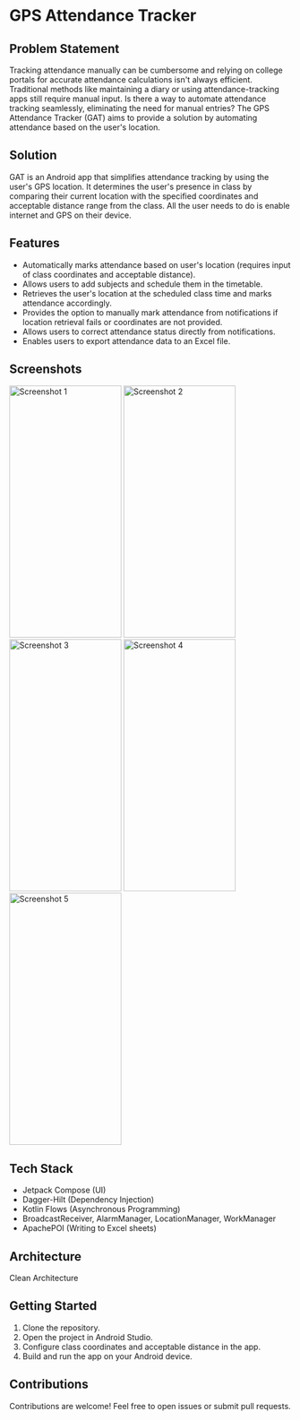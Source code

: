# GPS Attendance Tracker

## Problem Statement

Tracking attendance manually can be cumbersome and relying on college portals for accurate attendance calculations isn't always efficient. Traditional methods like maintaining a diary or using attendance-tracking apps still require manual input. Is there a way to automate attendance tracking seamlessly, eliminating the need for manual entries? The GPS Attendance Tracker (GAT) aims to provide a solution by automating attendance based on the user's location.

## Solution

GAT is an Android app that simplifies attendance tracking by using the user's GPS location. It determines the user's presence in class by comparing their current location with the specified coordinates and acceptable distance range from the class. All the user needs to do is enable internet and GPS on their device.

## Features

- Automatically marks attendance based on user's location (requires input of class coordinates and acceptable distance).
- Allows users to add subjects and schedule them in the timetable.
- Retrieves the user's location at the scheduled class time and marks attendance accordingly.
- Provides the option to manually mark attendance from notifications if location retrieval fails or coordinates are not provided.
- Allows users to correct attendance status directly from notifications.
- Enables users to export attendance data to an Excel file.

## Screenshots

<img src="https://github.com/AnuragProg/GPS-Attendance-Tracker/assets/95378716/bb51e9fe-6965-434e-b0c6-8fcc7a46a080" alt="Screenshot 1" width="200" height="450"/>
<img src="https://github.com/AnuragProg/GPS-Attendance-Tracker/assets/95378716/2ecc5670-c24e-4fc2-86d8-94e96e23f7a6" alt="Screenshot 2" width="200" height="450"/>
<img src="https://github.com/AnuragProg/GPS-Attendance-Tracker/assets/95378716/01bdf03f-670c-42f9-82cf-b2afbd1d2fb7" alt="Screenshot 3" width="200" height="450"/>
<img src="https://github.com/AnuragProg/GPS-Attendance-Tracker/assets/95378716/2e3d0a2a-864f-4103-9666-f10ae20b65e4" alt="Screenshot 4" width="200" height="450"/>
<img src="https://github.com/AnuragProg/GPS-Attendance-Tracker/assets/95378716/c50b2a9f-40ae-4e1d-bb11-bbf6623984d7" alt="Screenshot 5" width="200" height="450"/>



## Tech Stack

- Jetpack Compose (UI)
- Dagger-Hilt (Dependency Injection)
- Kotlin Flows (Asynchronous Programming)
- BroadcastReceiver, AlarmManager, LocationManager, WorkManager
- ApachePOI (Writing to Excel sheets)

## Architecture

Clean Architecture

## Getting Started

1. Clone the repository.
2. Open the project in Android Studio.
3. Configure class coordinates and acceptable distance in the app.
4. Build and run the app on your Android device.

## Contributions

Contributions are welcome! Feel free to open issues or submit pull requests.
